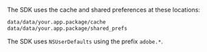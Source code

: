 <Variant platform="android" repeat="2"/>

The SDK uses the cache and shared preferences at these locations:

```bash
data/data/your.app.package/cache
data/data/your.app.package/shared_prefs
```

<Variant platform="ios" repeat="1"/>

The SDK uses `NSUserDefaults` using the prefix `adobe.*`.
